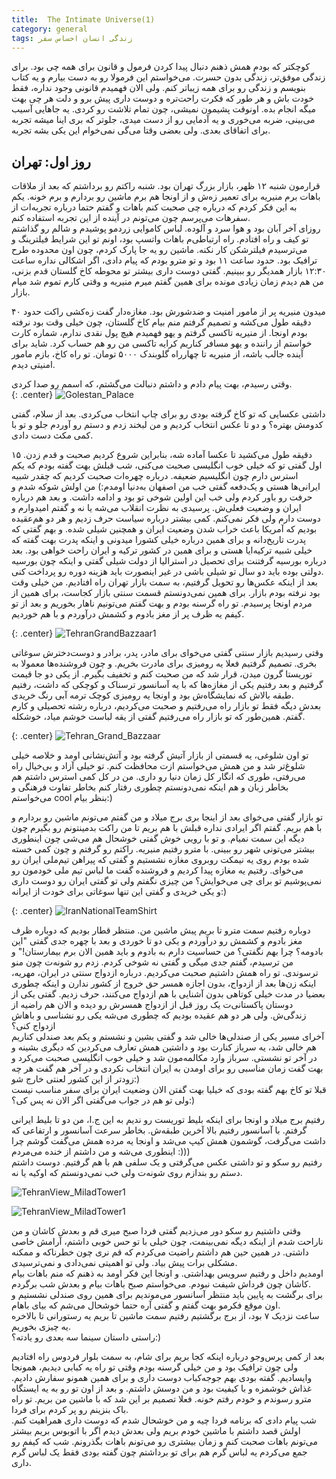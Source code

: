 ```yaml
---
title:  The Intimate Universe(1)
category: general
tags: زندگی انسان احساس سفر
---
```


 
کوچکتر که بودم همش ذهنم دنبال پیدا کردن فرمول و قانون برای همه چی بود. برای زندگی موفق‌تر، زندگی بدون حسرت.
می‌خواستم این فرمولا رو به دست بیارم و یه کتاب بنویسم و زندگی رو برای همه زیباتر کنم. ولی الان فهمیدم قانونی وجود نداره، فقط خودت باش و هر طور که فکرت راحت‌تره و دوست داری پیش برو و دلت هر چی بهت میگه انجام بده. اونوقت پشیمون نمیشی، چون تمام تلاشت رو کردی. یه جاهایی آسیب می‌بینی، ضربه می‌خوری و یه آدمایی رو از دست میدی، جلوتر که بری اینا میشه تجربه برای اتفاقای بعدی. ولی بعضی وقتا می‌گی نمی‌خوام این یکی بشه تجربه.
 
## روز اول: تهران
 
قرارمون شنبه ۱۲ ظهر، بازار بزرگ تهران بود. شنبه راکتم رو برداشتم که بعد از ملاقات باهات برم منیریه برای تعمیر زه‌ش و از اونجا هم برم ماشین رو بردارم و برم خونه. یکم به این فکر کردم که درباره چی صحبت کنم باهات و گفتم حتما درباره تجربه‌ات از سفرهات می‌پرسم چون می‌تونم در آینده از این تجربه استفاده کنم. <br/>
روزای آخر آبان بود و هوا سرد و آلوده. لباس کاموایی زردمو پوشیدم و شالم رو گذاشتم تو کیف و راه افتادم. راه‌ ارتباطی‌م باهات واتسپ بود، اونم تو این شرایط فیلترینگ و می‌ترسیدم فیلترشکن کار نکنه. ماشین رو یه جا پارک کردم، چون اون محدوده طرح ترافیک بود. حدود ساعت ۱۱ بود و تو مترو بودم که پیام دادی، اگر اشکالی نداره ساعت ۱۲:۳۰ بازار همدیگر رو ببینیم. گفتی دوست داری بیشتر تو محوطه کاخ گلستان قدم بزنی،‌ من هم دیدم زمان زیادی مونده برای همین گفتم میرم منیریه و وقتی کارم تموم شد میام بازار.<br/>


 
 میدون منیریه پر از مامور امنیت و ضدشورش بود. مغازه‌دار گفت زه‌کشی راکت حدود ۴۰ دقیقه طول می‌کشه و تصمیم گرفتم منم بیام کاخ گلستان، چون خیلی وقت بود نرفته بودم اونجا. از منیریه تاکسی گرفتم و یهو فهمیدم هیچ پول نقدی ندارم، شماره کارت خواستم از راننده و یهو مسافر کناریم کرایه تاکسی من رو هم حساب کرد. شاید برای آینده جالب باشه، از منیریه تا چهارراه گلوبندک ۵۰۰۰ تومان. تو راه کاخ، بازم مامور امنیتی دیدم.
 
 وقتی رسیدم، بهت پیام دادم و داشتم دنبالت می‌گشتم، که اسمم رو صدا کردی. <br/>
 {: .center}
 ![Golestan_Palace](https://raw.githubusercontent.com/spacelover1/FreedomWriter/master/image/Golestan-Palace.jpg)
 
داشتی عکسایی که تو کاخ گرفته بودی رو برای چاپ انتخاب می‌کردی. بعد از سلام، گفتی کدومش بهتره؟ و دو تا عکس انتخاب کردیم و من لبخند زدم و دستم رو آوردم جلو و تو با کمی مکث دست دادی.<br/>
 
 ۱۵ دقیقه طول می‌کشید تا عکسا آماده شه، بنابراین شروع کردیم صحبت و قدم زدن. اول گفتی تو که خیلی خوب انگلیسی صحبت می‌کنی، شب قبلش بهت گفته بودم که یکم استرس دارم چون انگلیسیم ضعیفه. درباره چهره‌ات صحبت کردیم که چقدر شبیه ایرانی‌ها هستی و یک‌دفعه گفتی خب من اصفهان به‌دنیا اومدم:) من اولش شوکه شدم و حرفت رو باور کردم ولی خب این اولین شوخی تو بود و ادامه داشت. و بعد هم درباره ایران و وضعیت فعلی‌ش. پرسیدی به نظرت انقلاب می‌شه یا نه و گفتم امیدوارم و دوست دارم ولی فکر نمی‌کنم. کمی بیشتر درباره سیاست حرف زدیم و هر دو هم‌عقیده بودیم که آمریکا باعث خراب شدن وضعیت ایران و همچنین شیلی شده. و بهم گفتی که پدرت تاریخ‌دانه و برای همین درباره خیلی کشورا میدونی و اینکه پدرت بهت گفته که خیلی شبیه ترکیه‌ایا هستی و برای همین در کشور ترکیه و ایران راحت خواهی بود. بعد درباره بورسیه گرفتنت برای تحصیل در استرالیا از دولت شیلی گفتی و اینکه چون بورسیه دولتی بوده باید دو سال تو شیلی باشی در غیر اینصورت باید هزینه‌ دوره رو پرداخت کنی.<br/>
بعد از اینکه عکس‌ها رو تحویل گرفتیم، به سمت بازار تهران راه افتادیم. من خیلی وقت بود نرفته بودم بازار. برای همین نمی‌دونستم قسمت سنتی بازار کجاست، برای همین از مردم اونجا پرسیدم. تو راه گرسنه بودم و بهت گفتم می‌تونیم ناهار بخوریم و بعد از تو کیفم یه ظرف پر از مغز بادوم و کشمش درآوردم و با هم خوردیم. 

{: .center}
![TehranGrandBazzaar1](https://raw.githubusercontent.com/spacelover1/FreedomWriter/master/image/TehranGrandBazzaar1.jpg)

وقتی رسیدیم بازار سنتی گفتی می‌خوای برای مادر، پدر، برادر و دوست‌دخترش سوغاتی بخری. تصمیم گرفتیم فعلا یه رومیزی برای مادرت بخریم. و چون فروشنده‌ها معمولا به توریستا گرون میدن، قرار شد که من صحبت کنم و تخفیف بگیرم. از یکی دو جا قیمت گرفتیم و بعد رفتیم یکی از مغازه‌ها که با یه آسانسور ترسناک و کوچکی که داشت، رفتیم طبقه بالاش که نمایشگاه‌ش بود و اونجا یه رومیزی کوچک ترمه آبی رنگ خریدی.<br/>
 بعدش دیگه فقط تو بازار راه می‌رفتیم و صحبت می‌کردیم، درباره رشته تحصیلی‌ و کارم گفتم. همین‌طور که تو بازار راه می‌رفتیم گفتی از یقه لباست خوشم میاد،‌ خوشکله. <br/>
 
{: .center}
![Tehran_Grand_Bazzaar](https://raw.githubusercontent.com/spacelover1/FreedomWriter/master/image/TehranGrandBazzaar2.jpg)


 تو اون شلوغی، یه قسمتی از بازار آتیش گرفته بود و آتش‌نشانی اومد و خلاصه خیلی شلوغ‌تر شد و من همش می‌خواستم ازت محافظت کنم. تو خیلی آزاد و بی‌خیال راه می‌رفتی، طوری که انگار کل زمان دنیا رو داری.
من در کل کمی استرس داشتم هم بخاطر زبان و هم اینکه نمی‌دونستم چطوری رفتار کنم بخاطر تفاوت فرهنگی و می‌خواستم cool بنظر بیام:)<br/>
 
تو بازار گفتی می‌خوای بعد از اینجا بری برج میلاد و من گفتم می‌تونم ماشین رو بردارم و با هم بریم. گفتم اگر ایرادی نداره قبلش با هم بریم تا من راکت بدمینتونم رو بگیرم چون دیگه این سمت نمیام. و تو با رویی خوش گفتی خوشحال هم می‌شی چون اینطوری بیشتر می‌تونی شهر رو ببینی. با مترو رفتیم منیریه. راکتم رو گرفتم و چون کمی خسته شده بودم روی یه نیمکت روبروی مغازه نشستیم و گفتی که پیراهن تیم‌ملی ایران رو می‌خوای. رفتیم یه مغازه‌ پیدا کردیم و فروشنده گفت ما لباس تیم ملی خودمون رو نمی‌پوشیم تو برای چی می‌خوایش؟ من چیزی نگفتم ولی تو گفتی ایران رو دوست داری و یکی خریدی و گفتی این تنها سوغاتی برای خودت از ایرانه:) <br/>

{: .center}
![IranNationalTeamShirt](https://raw.githubusercontent.com/spacelover1/FreedomWriter/master/image/NationalTeamShirt.jpg)
 
دوباره رفتیم سمت مترو تا بریم پیش ماشین من. منتظر قطار بودیم که دوباره ظرف مغز بادوم و کشمش رو درآوردم و یکی دو تا خوردی و بعد با چهره جدی گفتی "این بادومه؟ چرا بهم نگفتی؟ من حساسیت دارم به بادوم و باید همین الان برم بیمارستان!" و من ترسیدم، گفتم جدی میگی و گفتی نه شوخی کردم. زدم رو شونه‌ت چون منو ترسوندی. تو راه همش داشتیم صحبت می‌کردیم. درباره ازدواج سنتی در ایران، مهریه، اینکه زن‌ها بعد از ازدواج، بدون اجازه همسر حق خروج از کشور ندارن و اینکه چطوری بعضیا در مدت خیلی کوتاهی بدون آشنایی با هم ازدواج می‌کنند، حرف زدیم. گفتی یکی از دوستان پاکستانی‌ت یک روز قبل از ازدواج همسرش رو دیده و الان هم راضیه از زندگی‌ش. ولی هر دو هم عقیده بودیم که چطوری می‌شه یکی رو نشناسی و باهاش ازدواج کنی؟ <br/>
آخرای مسیر یکی از صندلی‌ها خالی شد و گفتی بشین و نشستم و یکم بعد صندلی کناریم هم خالی شد، یه سرباز کنارت بود و داشتین همش تعارف می‌کردین که دیگری بشینه و در آخر تو نشستی. سرباز وارد مکالمه‌مون شد و خیلی خوب انگلیسی صحبت می‌کرد و بهت گفت زمان مناسبی رو برای اومدن به ایران انتخاب نکردی و در آخر هم گفت هر چه زودتر از این کشور لعنتی خارج شو:)<br/>
قبلا تو کاخ بهم گفته بودی که خیلیا بهت گفتن الان وضعیت ایران برای سفر مناسب نیست ولی تو هم در جواب می‌گفتی اگر الان نه پس کی؟:)<br/>
 

 
رفتیم برج میلاد و اونجا برای اینکه بلیط توریست رو ندیم به این ج.ا، من دو تا بلیط ایرانی گرفتم. با آسانسور رفتیم بالا آخرین طبقه‌ش. بخاطر سرعت آسانسور و ارتفاعی که داشت می‌گرفت، گوشمون همش کیپ می‌شد و اونجا یه مرده همش می‌گفت گوشم چرا اینطوری می‌شه و من داشتم از خنده می‌مردم :)))<br/>
رفتیم رو سکو و تو داشتی عکس می‌گرفتی و یک سلفی هم با هم گرفتیم. دوست داشتم دستم رو بندازم روی شونه‌ت ولی خب نمی‌دونستم که اوکیه یا نه. <br/>

![TehranView_MiladTower1](https://raw.githubusercontent.com/spacelover1/FreedomWriter/master/image/TehranView_MiladTower1.jpg)<br/>


![TehranView_MiladTower1](https://raw.githubusercontent.com/spacelover1/FreedomWriter/master/image/TehranView_MiladTower2.jpg)

وقتی داشتیم رو سکو دور می‌زدیم گفتی فردا صبح میری قم و بعدش کاشان و من ناراحت شدم از اینکه دیگه نمی‌بینمت، چون خیلی با تو حس خوبی داشتم، آرامش خاصی داشتی. در همین حین هم داشتم راضیت می‌کردم که قم نری چون خطرناکه و ممکنه مشکلی برات پیش بیاد. ولی تو اهمیتی نمی‌دادی و نمی‌ترسیدی.<br/>
اومدیم داخل و رفتیم سرویس بهداشتی. و اونجا این فکر اومد به ذهنم که منم باهات بیام کاشان چون فرداش شیفت نبودم. می‌خواستم صبح باهات بیام و بعدش شب برگردم. <br/>
برای برگشت به پایین باید منتظر آسانسور می‌موندیم برای همین روی صندلی‌ نشستیم و اون موقع فکرمو بهت گفتم و گفتی آره حتما خوشحال می‌شم که بیای باهام.<br/>
ساعت نزدیک ۷ بود، از برج برگشتیم رفتیم سمت ماشین تا بریم یه رستورانی تا بالاخره یه چیزی بخوریم. <br/>
راستی داستان سینما سه بعدی رو یادته؟:)


بعد از کمی پرس‌و‌جو درباره اینکه کجا بریم برای شام، به سمت بلوار فردوس راه افتادیم ولی چون ترافیک بود و من خیلی گرسنه بودم وقتی تو راه یه کبابی دیدیم، همونجا وایسادیم. گفته بودی بهم جوجه‌کباب دوست داری و برای همین همونو سفارش دادیم. غذاش خوشمزه و با کیفیت بود و من دوسش داشتم. و بعد از اون تو رو به یه ایستگاه مترو رسوندم و خودم رفتم خونه. فعلا تصمیم بر این شد که با ماشین من بریم. تو راه باک بنزینم رو پر کردم برای فردا.<br/>
شب پیام دادی که برنامه فردا چیه و من خوشحال شدم که دوست داری همراهیت کنم. اولش قصد داشتم با ماشین خودم بریم ولی بعدش دیدم اگر با اتوبوس بریم بیشتر می‌تونم باهات صحبت کنم و زمان بیشتری رو می‌تونم باهات بگذرونم.
شب که کیفم رو جمع می‌کردم یه لباس گرم هم برای تو برداشتم چون گفته بودی فقط یک لباس گرم داری.
 
